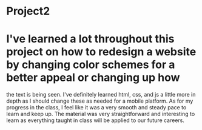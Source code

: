 # Project2

# I've learned a lot throughout this project on how to redesign a website by changing color schemes for a better appeal or changing up how 
the text is being seen. I've definitely learned html, css, and js a little more in depth as I should change these as needed for a mobile 
platform. As for my progress in the class, I feel like it was a very smooth and steady pace to learn and keep up. The material was very 
straightforward and interesting to learn as everything taught in class will be applied to our future careers. 